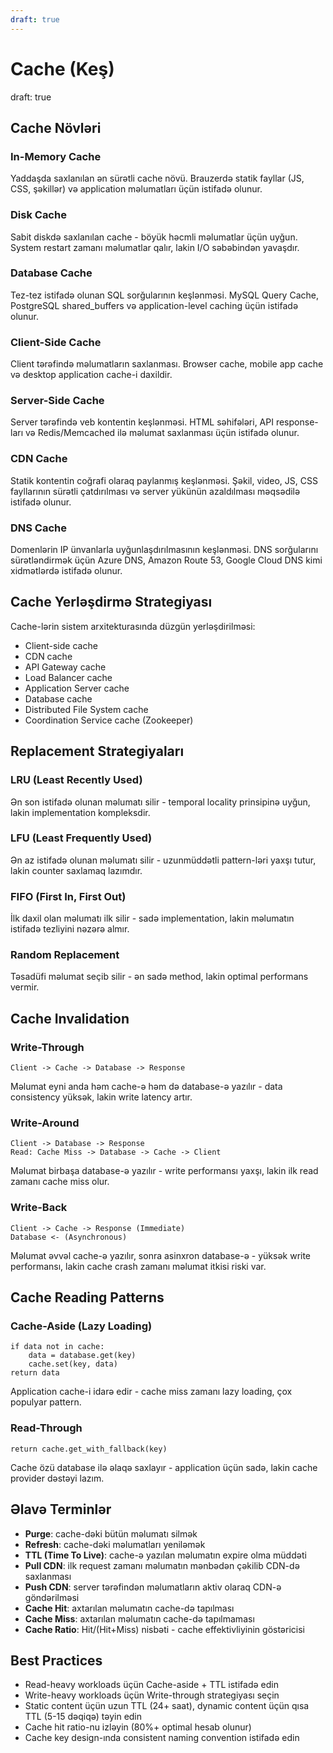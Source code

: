 ```yaml
---
draft: true
---
```

# Cache (Keş)
draft: true

## Cache Növləri

### In-Memory Cache
Yaddaşda saxlanılan ən sürətli cache növü. Brauzerdə statik fayllar (JS, CSS, şəkillər) və application məlumatları üçün istifadə olunur.

### Disk Cache
Sabit diskdə saxlanılan cache - böyük həcmli məlumatlar üçün uyğun. System restart zamanı məlumatlar qalır, lakin I/O səbəbindən yavaşdır.

### Database Cache
Tez-tez istifadə olunan SQL sorğularının keşlənməsi. MySQL Query Cache, PostgreSQL shared_buffers və application-level caching üçün istifadə olunur.

### Client-Side Cache
Client tərəfində məlumatların saxlanması. Browser cache, mobile app cache və desktop application cache-i daxildir.

### Server-Side Cache
Server tərəfində veb kontentin keşlənməsi. HTML səhifələri, API response-ları və Redis/Memcached ilə məlumat saxlanması üçün istifadə olunur.

### CDN Cache
Statik kontentin coğrafi olaraq paylanmış keşlənməsi. Şəkil, video, JS, CSS fayllarının sürətli çatdırılması və server yükünün azaldılması məqsədilə istifadə olunur.

### DNS Cache
Domenlərin IP ünvanlarla uyğunlaşdırılmasının keşlənməsi. DNS sorğularını sürətləndirmək üçün Azure DNS, Amazon Route 53, Google Cloud DNS kimi xidmətlərdə istifadə olunur.

## Cache Yerləşdirmə Strategiyası
Cache-lərin sistem arxitekturasında düzgün yerləşdirilməsi:
- Client-side cache
- CDN cache
- API Gateway cache
- Load Balancer cache
- Application Server cache
- Database cache
- Distributed File System cache
- Coordination Service cache (Zookeeper)

## Replacement Strategiyaları

### LRU (Least Recently Used)
Ən son istifadə olunan məlumatı silir - temporal locality prinsipinə uyğun, lakin implementation kompleksdir.

### LFU (Least Frequently Used)
Ən az istifadə olunan məlumatı silir - uzunmüddətli pattern-ləri yaxşı tutur, lakin counter saxlamaq lazımdır.

### FIFO (First In, First Out)
İlk daxil olan məlumatı ilk silir - sadə implementation, lakin məlumatın istifadə tezliyini nəzərə almır.

### Random Replacement
Təsadüfi məlumat seçib silir - ən sadə method, lakin optimal performans vermir.

## Cache Invalidation

### Write-Through
```
Client -> Cache -> Database -> Response
```
Məlumat eyni anda həm cache-ə həm də database-ə yazılır - data consistency yüksək, lakin write latency artır.

### Write-Around
```  
Client -> Database -> Response
Read: Cache Miss -> Database -> Cache -> Client
```
Məlumat birbaşa database-ə yazılır - write performansı yaxşı, lakin ilk read zamanı cache miss olur.

### Write-Back
```
Client -> Cache -> Response (Immediate)
Database <- (Asynchronous)  
```
Məlumat əvvəl cache-ə yazılır, sonra asinxron database-ə - yüksək write performansı, lakin cache crash zamanı məlumat itkisi riski var.

## Cache Reading Patterns

### Cache-Aside (Lazy Loading)
```
if data not in cache:
    data = database.get(key)
    cache.set(key, data)
return data
```
Application cache-i idarə edir - cache miss zamanı lazy loading, çox populyar pattern.

### Read-Through
```
return cache.get_with_fallback(key)
```
Cache özü database ilə əlaqə saxlayır - application üçün sadə, lakin cache provider dəstəyi lazım.

## Əlavə Terminlər
- **Purge**: cache-dəki bütün məlumatı silmək
- **Refresh**: cache-dəki məlumatları yeniləmək
- **TTL (Time To Live)**: cache-ə yazılan məlumatın expire olma müddəti
- **Pull CDN**: ilk request zamanı məlumatın mənbədən çəkilib CDN-də saxlanması
- **Push CDN**: server tərəfindən məlumatların aktiv olaraq CDN-ə göndərilməsi
- **Cache Hit**: axtarılan məlumatın cache-də tapılması
- **Cache Miss**: axtarılan məlumatın cache-də tapılmaması
- **Cache Ratio**: Hit/(Hit+Miss) nisbəti - cache effektivliyinin göstəricisi

## Best Practices
- Read-heavy workloads üçün Cache-aside + TTL istifadə edin
- Write-heavy workloads üçün Write-through strategiyası seçin
- Static content üçün uzun TTL (24+ saat), dynamic content üçün qısa TTL (5-15 dəqiqə) təyin edin
- Cache hit ratio-nu izləyin (80%+ optimal hesab olunur)
- Cache key design-ında consistent naming convention istifadə edin